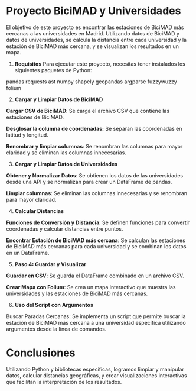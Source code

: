 # Proyecto BiciMAD y Universidades



El objetivo de este proyecto es encontrar las estaciones de BiciMAD más cercanas a las universidades en Madrid. Utilizando datos de BiciMAD y datos de universidades, se calcula la distancia entre cada universidad y la estación de BiciMAD más cercana, y se visualizan los resultados en un mapa.


1. **Requisitos**
Para ejecutar este proyecto, necesitas tener instalados los siguientes paquetes de Python:

pandas
requests
ast
numpy
shapely
geopandas
argparse
fuzzywuzzy
folium


2. **Cargar y Limpiar Datos de BiciMAD**

**Cargar CSV de BiciMAD**: Se carga el archivo CSV que contiene las estaciones de BiciMAD.

**Desglosar la columna de coordenadas:** Se separan las coordenadas en latitud y longitud.

**Renombrar y limpiar columnas**: Se renombran las columnas para mayor claridad y se eliminan las columnas innecesarias.


3. **Cargar y Limpiar Datos de Universidades**

**Obtener y Normalizar Datos**: Se obtienen los datos de las universidades desde una API y se normalizan para crear un DataFrame de pandas.

**Limpiar columnas**: Se eliminan las columnas innecesarias y se renombran para mayor claridad.

4. **Calcular Distancias**

**Funciones de Conversión y Distancia**: Se definen funciones para convertir coordenadas y calcular distancias entre puntos.

**Encontrar Estación de BiciMAD más cercana**: Se calculan las estaciones de BiciMAD más cercanas para cada universidad y se combinan los datos en un DataFrame.

5. **Paso 4: Guardar y Visualizar**

**Guardar en CSV**: Se guarda el DataFrame combinado en un archivo CSV.

**Crear Mapa con Folium**: Se crea un mapa interactivo que muestra las universidades y las estaciones de BiciMAD más cercanas.

6. **Uso del Script con Argumentos**

Buscar Paradas Cercanas: Se implementa un script que permite buscar la estación de BiciMAD más cercana a una universidad específica utilizando argumentos desde la línea de comandos.


# Conclusiones

Utilizando Python y bibliotecas específicas, logramos limpiar y manipular datos, calcular distancias geográficas, y crear visualizaciones interactivas que facilitan la interpretación de los resultados. 


